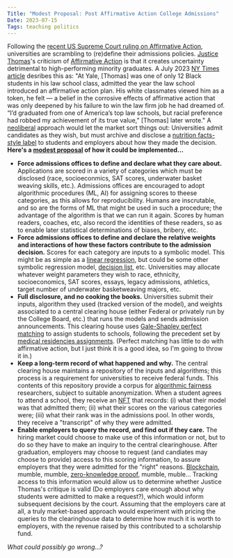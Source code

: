 ```yaml
---
Title: "Modest Proposal: Post Affirmative Action College Admissions"
Date: 2023-07-15
Tags: teaching politics
---
```


Following the [recent US Supreme Court ruling on Affirmative Action](https://www.nytimes.com/live/2023/06/29/us/affirmative-action-supreme-court), universities are scrambling to (re)define their admissions policies. [Justice Thomas](https://en.wikipedia.org/wiki/Clarence_Thomas)'s criticism of [Affirmative Action](https://en.wikipedia.org/wiki/Affirmative_action) is that it creates uncertainty  detrimental to high-performing minority graduates. A July 2023 [NY Times article](https://www.nytimes.com/2023/07/09/us/clarence-thomas-horatio-alger-association.html) desribes this as: "At Yale, \[Thomas\] was one of only 12 Black students in his law school class, admitted the year the law school introduced an affirmative action plan. His white classmates viewed him as a token, he felt — a belief in the corrosive effects of affirmative action that was only deepened by his failure to win the law firm job he had dreamed of.  “I’d graduated from one of America’s top law schools, but racial preference had robbed my achievement of its true value,” \[Thomas\] later wrote." A [neoliberal](https://en.wikipedia.org/wiki/Neoliberalism) approach would let the market sort things out:  Universities admit candidates as they wish, but must archive and disclose a [nutrition facts-style label](https://www.fda.gov/food/new-nutrition-facts-label/how-understand-and-use-nutrition-facts-label) to students and employers about how they made the decision.  **Here's a [modest proposal](https://en.wikipedia.org/wiki/A_Modest_Proposal) of how it could be implemented...**

* **Force admissions offices to define and declare what they care about.**  Applications are scored in a variety of categories which must be disclosed (race, socioeconmics, SAT scores, underwater basket weaving skills, etc.).  Admissions offices are encouraged to adopt algorithmic procedures (ML, AI) for assigning scores to theese categories, as this allows for reproducibility.  Humans are inscrutable, and so are the forms of ML that might be used in such a procedure; the advantage of the algorithm is that we can run it again.  Scores by human readers, coaches, etc, also record the identities of these readers, so as to enable later statistical determinations of biases, bribery, etc. 
* **Force admissions offices to define and declare the relative weights and interactions of how these factors contribute to the admission decision.**  Scores for each category are inputs to a symbolic model.  This might be as simple as a [linear regression](https://en.wikipedia.org/wiki/Linear_regression), but could be some other symbolic regression model, [decision list](https://en.wikipedia.org/wiki/Decision_list), etc.  Universities may allocate whatever weight parameters they wish to race, ethnicity, socioeconomics, SAT scores, essays, legacy admissions, athletics, target number of underwater basketweaving majors, etc.  
* **Full disclosure, and no cooking the books.** Universities submit their inputs, algorithm they used (tracked version of the model), and weights associated to a central clearing house (either Federal or privately run by the College Board, etc.) that runs the models and sends admission announcements. This clearing house uses [Gale-Shapley perfect matching](https://en.wikipedia.org/wiki/Stable_marriage_problem) to assign students to schools, following the precedent set by [medical residencies assignments](https://en.wikipedia.org/wiki/National_Resident_Matching_Program).  (Perfect matching has little to do with affirmative action, but I just think it is a good idea, so I'm going to throw it in.)
* **Keep a long-term record of what happened and why.** The central clearing house  maintains a repository of the inputs and algorithms; this process is a requirement for universities to receive federal funds.  This contents of this repository provide a corpus for [algorithmic fairness](https://en.wikipedia.org/wiki/Fairness_(machine_learning)) researchers, subject to suitable anonymization.  When a student agrees to attend a school, they receive an [NFT](https://en.wikipedia.org/wiki/Non-fungible_token) that records: (i) what their model was that admitted them; (ii) what their scores on the various categories were; (iii) what their rank was in the admissions pool.  In other words, they receive a "transcript" of why they were admitted.
* **Enable employers to query the record, and find out if they care.** The hiring market could choose to make use of this information or not, but to do so they have to make an inquiry to the central clearinghouse. After graduation, employers may choose to request (and candiates may choose to provide) access to this scoring information, to assure employers that they were admitted for the "right" reasons. [Blockchain](https://en.wikipedia.org/wiki/Blockchain), mumble, mumble, [zero-knowledge prooof](https://en.wikipedia.org/wiki/Zero-knowledge_proof), mumble, muble...  Tracking access to this information would allow us to determine whether Justice Thomas's critique is valid (Do employers care enough about why students were admitted to make a request?), which would inform subsequent decisions by the court.  Assuming that the employers care  at all, a truly market-based approach would experiment with pricing the queries to the clearinghouse data to determine how much it is worth to employers, with the revenue raised by this contributed to a scholarship fund.  

*What could possibly go wrong...?* 
